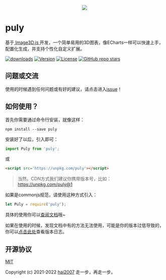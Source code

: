 <p align='center'>
    <img src='https://hai2007.github.io/puly/image/logo.png'>
</p>

# puly
基于[ Image3D.js ](https://hai2007.gitee.io/image3d)开发，一个简单易用的3D图表，像ECharts一样可以快速上手，配置化生成，并支持个性化自定义扩展。

<p>
  <a href="https://hai2007.gitee.io/npm-downloads?interval=7&packages=puly"><img src="https://img.shields.io/npm/dm/puly.svg" alt="downloads"></a>
  <a href="https://www.npmjs.com/package/puly"><img src="https://img.shields.io/npm/v/puly.svg" alt="Version"></a>
  <a href="https://github.com/hai2007/puly/blob/master/LICENSE"><img src="https://img.shields.io/npm/l/puly.svg" alt="License"></a>
  <a href="https://github.com/hai2007/puly" target='_blank'><img alt="GitHub repo stars" src="https://img.shields.io/github/stars/hai2007/puly?style=social"></a>
</p>

## 问题或交流
使用的时候遇到任何问题或有好的建议，请点击进入[issue](https://github.com/hai2007/puly/issues)！

## 如何使用？

首先你需要通过命令行安装，就像这样：

```
npm install --save puly
```

安装好了以后，引入即可：

```js
import Puly from 'puly';
```

或

```html
<script src='https://unpkg.com/puly'></script>
```

> 当然，CDN方式我们建议你携带版本号，比如：https://unpkg.com/puly@1

如果是commonjs规范，请使用这种方式引入：

```js
let Puly = require('puly');
```

具体的使用你可以[查阅文档](https://hai2007.github.io/puly)哦~

如果在使用的时候，发现文档中有的方法无法使用，可能是你的版本过低导致的，你可以[点击此处](https://github.com/hai2007/puly/blob/master/CHANGELOG)查看版本日志。

开源协议
---------------------------------------
[MIT](https://github.com/hai2007/puly/blob/master/LICENSE)

Copyright (c) 2021-2022 [hai2007](https://hai2007.gitee.io/sweethome/) 走一步，再走一步。
